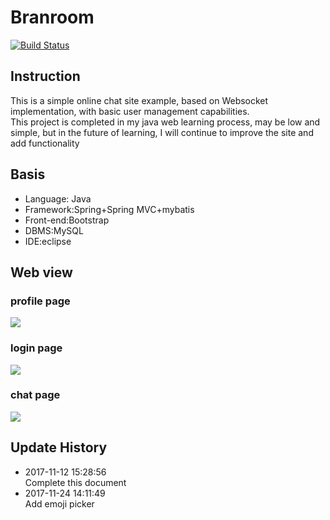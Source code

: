 # Branroom

[![Build Status](https://travis-ci.org/BranSummer/branroom.svg?branch=master)](https://travis-ci.org/BranSummer/branroom)

## Instruction
This is a simple online chat site example, based on Websocket implementation, with basic user management capabilities.  
This project is completed in my java web learning process, may be low and simple, but in the future of learning, I will continue to improve the site and add functionality

## Basis
* Language: Java  
* Framework:Spring+Spring MVC+mybatis
* Front-end:Bootstrap
* DBMS:MySQL
* IDE:eclipse

## Web view
### profile page
![](http://branoss.oss-cn-beijing.aliyuncs.com/branroom_etc01.jpg?Expires=1510475119&OSSAccessKeyId=TMP.AQGdOC9ltbSfV_qcWxTRg1NedLGPSzUuUz8YM_A_tx9-fO_fzNrsPD__4DDUAAAwLAIUWOWGdV1dQ_T7DzfmMtWazlUNyh0CFCm3Nt2oOudradc5MCKLoeImO0XR&Signature=51FuEZ4abzeUp1%2FPNL8IsxQCxNM%3D)

### login page
![](http://branoss.oss-cn-beijing.aliyuncs.com/branroom_etc04.jpg?Expires=1510840464&OSSAccessKeyId=TMP.AQE3BFs63Wt1lVpcscS5oH5EAawY4CPFO2oxIdCehpXyjwyiY1KGIyZWVyVmAAAwLAIUeQiPSdBttbyShfIEMz_LO6ShNFYCFB3fE3jZeXv_0NZVvfi5ZAqy9a9o&Signature=Cvwc10GlW2RTI%2BwklQ1%2FZuVn1DA%3D)
### chat page
![](http://branoss.oss-cn-beijing.aliyuncs.com/branroom_etc02.jpg?Expires=1510475275&OSSAccessKeyId=TMP.AQGdOC9ltbSfV_qcWxTRg1NedLGPSzUuUz8YM_A_tx9-fO_fzNrsPD__4DDUAAAwLAIUWOWGdV1dQ_T7DzfmMtWazlUNyh0CFCm3Nt2oOudradc5MCKLoeImO0XR&Signature=h%2FlE8A3lFXZvB7dQydM92mEWxJg%3D)

## Update History

* 2017-11-12 15:28:56   
Complete this document
* 2017-11-24 14:11:49   
Add emoji picker